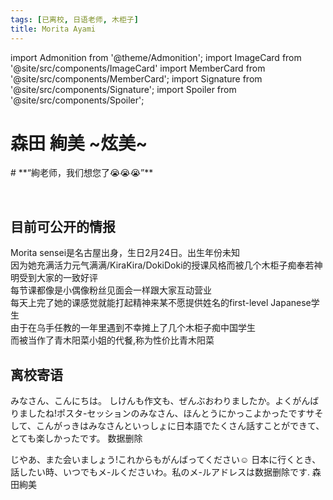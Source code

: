 ```yaml
---
tags: [已离校, 日语老师, 木柜子]
title: Morita Ayami
---
```


import Admonition from '@theme/Admonition';
import ImageCard from '@site/src/components/ImageCard'
import MemberCard from '@site/src/components/MemberCard';
import Signature from '@site/src/components/Signature';
import Spoiler from '@site/src/components/Spoiler';

# 森田 絢美 <Spoiler>~炫美~</Spoiler>

<Admonition type="tip" icon="🗄" title="进条目啥都别说，先一起喊：">
# **“絢老师，我们想您了😭😭😭”**
</Admonition>

<MemberCard
  name="月之森的仓田真白本人"
  subtitle="作者"
  avatar="https://lain.bgm.tv/pic/user/c/000/83/12/831297.jpg"
  link="https://bgm.tv/user/831297"
/>

<br />

<ImageCard
  image='/img/reality/people/EALC_Morita_Ayami.jpg'
  title='EALC_Morita_Ayami'
  description='乌手（前）日语教师，深受乌二部员喜爱。'
  link='https://ealc.wustl.edu/people/ayami-morita'
/>
## 目前可公开的情报

Morita sensei是名古屋出身，生日2月24日。<Spoiler>出生年份未知</Spoiler>\
因为她充满活力<Spoiler>元气满满/KiraKira/DokiDoki</Spoiler>的授课风格而<Spoiler>被几个木柜子痴奉若神明</Spoiler>受到大家的一致好评\
每节课都像是小偶像粉丝见面会一样跟大家互动营业\
每天上完了她的课感觉就能打起精神来<Signature>某不愿提供姓名的first-level Japanese学生</Signature>\
由于在乌手任教的一年里遇到<Spoiler>不幸摊上</Spoiler>了几个<Spoiler>木柜子痴</Spoiler>中国学生\
而被当作了青木阳菜小姐的代餐,称为<Spoiler>性价比青木阳菜</Spoiler>

## 离校寄语
<Admonition type="tip" icon="🎓" title="こんがっき">
  <MemberCard
    name="森田 絢美"
    subtitle="作者"
    avatar="/img/reality/people/EALC_Morita_Ayami.jpg"
    link="moriaya0224@gmail.com"
  />
みなさん、こんにちは。
しけんも作文も、ぜんぶおわりましたか。よくがんばりましたね!ポスタ-セッションのみなさん、ほんとうにかっこよかったですサそして、こんがっきはみなさんといっしょに日本語でたくさん話すことができて、とても楽しかったです。
<Spoiler>数据删除</Spoiler>

じやあ、また会いましょう!これからもがんばってください☺️
日本に行くとき、話したい時、いつでもメ-ルくださいわ。私のメ-ルアドレスは<Spoiler>数据删除</Spoiler>です.
森田絢美
</Admonition>
    

